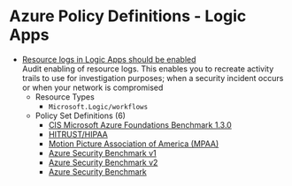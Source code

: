# Azure Policy Definitions - Logic Apps

* [Resource logs in Logic Apps should be enabled](https://github.com/Azure/azure-policy/tree/master/built-in-policies/policyDefinitions/Logic%20Apps/LogicApps_AuditDiagnosticLog_Audit.json)  
  Audit enabling of resource logs. This enables you to recreate activity trails to use for investigation purposes; when a security incident occurs or when your network is compromised 
  * Resource Types 
    * `Microsoft.Logic/workflows` 
  * Policy Set Definitions (6)  
    * [CIS Microsoft Azure Foundations Benchmark 1.3.0](https://github.com/Azure/azure-policy/tree/master/built-in-policies/policySetDefinitions/Regulatory%20Compliance/CISv1_3_0.json)  
    * [HITRUST/HIPAA](https://github.com/Azure/azure-policy/tree/master/built-in-policies/policySetDefinitions/Regulatory%20Compliance/HIPAA_HITRUST_audit.json)  
    * [Motion Picture Association of America (MPAA)](https://github.com/Azure/azure-policy/tree/master/built-in-policies/policySetDefinitions/Regulatory%20Compliance/Media_audit.json)  
    * [Azure Security Benchmark v1](https://github.com/Azure/azure-policy/tree/master/built-in-policies/policySetDefinitions/Regulatory%20Compliance/asb_audit.json)  
    * [Azure Security Benchmark v2](https://github.com/Azure/azure-policy/tree/master/built-in-policies/policySetDefinitions/Regulatory%20Compliance/asb_v2.json)  
    * [Azure Security Benchmark](https://github.com/Azure/azure-policy/tree/master/built-in-policies/policySetDefinitions/Security%20Center/AzureSecurityCenter.json)  
